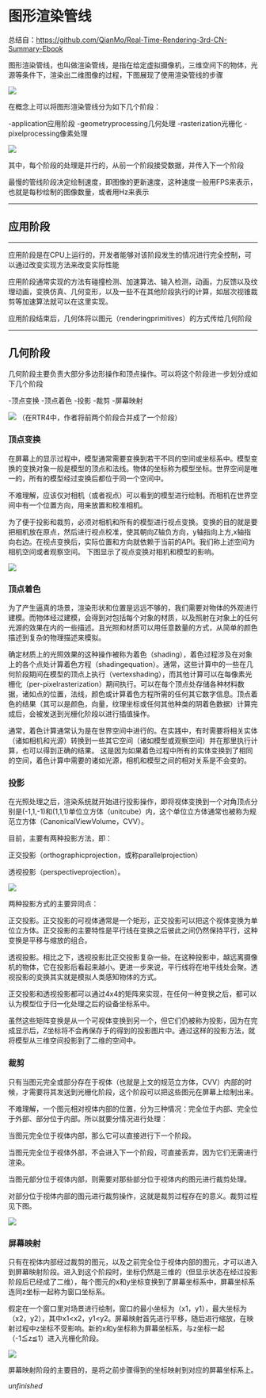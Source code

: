 


# 图形渲染管线

总结自：https://github.com/QianMo/Real-Time-Rendering-3rd-CN-Summary-Ebook

图形渲染管线，也叫做渲染管线，是指在给定虚拟摄像机，三维空间下的物体，光源等条件下，渲染出二维图像的过程，下图展现了使用渲染管线的步骤

![](http://www.realtimerendering.com/figures/thumb/RTR4.02.01.jpg)

在概念上可以将图形渲染管线分为如下几个阶段：

-application应用阶段
-geometryprocessing几何处理
-rasterization光栅化
-pixelprocessing像素处理

![](http://www.realtimerendering.com/figures/thumb/RTR4.02.02.jpg)

其中，每个阶段的处理是并行的，从前一个阶段接受数据，并传入下一个阶段

最慢的管线阶段决定绘制速度，即图像的更新速度，这种速度一般用FPS来表示，也就是每秒绘制的图像数量，或者用Hz来表示

---

## 应用阶段

---

应用阶段是在CPU上运行的，开发者能够对该阶段发生的情况进行完全控制，可以通过改变实现方法来改变实际性能

应用阶段通常实现的方法有碰撞检测、加速算法、输入检测，动画，力反馈以及纹理动画，变换仿真、几何变形，以及一些不在其他阶段执行的计算，如层次视锥裁剪等加速算法就可以在这里实现。

应用阶段结束后，几何体将以图元（renderingprimitives）的方式传给几何阶段

---

## 几何阶段

几何阶段主要负责大部分多边形操作和顶点操作。可以将这个阶段进一步划分成如下几个阶段

-顶点变换
-顶点着色
-投影
-裁剪
-屏幕映射

![](http://www.realtimerendering.com/figures/thumb/RTR4.02.03.jpg)
（在RTR4中，作者将前两个阶段合并成了一个阶段）


### 顶点变换

在屏幕上的显示过程中，模型通常需要变换到若干不同的空间或坐标系中。模型变换的变换对象一般是模型的顶点和法线。物体的坐标称为模型坐标。世界空间是唯一的，所有的模型经过变换后都位于同一个空间中。

不难理解，应该仅对相机（或者视点）可以看到的模型进行绘制。而相机在世界空间中有一个位置方向，用来放置和校准相机。

为了便于投影和裁剪，必须对相机和所有的模型进行视点变换。变换的目的就是要把相机放在原点，然后进行视点校准，使其朝向Z轴负方向，y轴指向上方,x轴指向右边。在视点变换后，实际位置和方向就依赖于当前的API。我们称上述空间为相机空间或者观察空间。
下图显示了视点变换对相机和模型的影响。

![](http://www.realtimerendering.com/figures/thumb/RTR4.02.04.jpg)


### 顶点着色

为了产生逼真的场景，渲染形状和位置是远远不够的，我们需要对物体的外观进行建模。而物体经过建模，会得到对包括每个对象的材质，以及照射在对象上的任何光源的效果在内的一些描述。且光照和材质可以用任意数量的方式，从简单的颜色描述到复杂的物理描述来模拟。

确定材质上的光照效果的这种操作被称为着色（shading），着色过程涉及在对象上的各个点处计算着色方程（shadingequation）。通常，这些计算中的一些在几何阶段期间在模型的顶点上执行（vertexshading），而其他计算可以在每像素光栅化（per-pixelrasterization）期间执行。可以在每个顶点处存储各种材料数据，诸如点的位置，法线，颜色或计算着色方程所需的任何其它数字信息。顶点着色的结果（其可以是颜色，向量，纹理坐标或任何其他种类的阴着色数据）计算完成后，会被发送到光栅化阶段以进行插值操作。

通常，着色计算通常认为是在世界空间中进行的。在实践中，有时需要将相关实体（诸如相机和光源）转换到一些其它空间（诸如模型或观察空间）并在那里执行计算，也可以得到正确的结果。
这是因为如果着色过程中所有的实体变换到了相同的空间，着色计算中需要的诸如光源，相机和模型之间的相对关系是不会变的。

### 投影

在光照处理之后，渲染系统就开始进行投影操作，即将视体变换到一个对角顶点分别是(-1,1,-1)和(1,1,1)单位立方体（unitcube）内，这个单位立方体通常也被称为规范立方体（CanonicalViewVolume，CVV）。

目前，主要有两种投影方法，即：

正交投影（orthographicprojection，或称parallelprojection）

透视投影（perspectiveprojection）。

![](http://www.realtimerendering.com/figures/thumb/RTR4.02.05.jpg)

两种投影方式的主要异同点：

正交投影。正交投影的可视体通常是一个矩形，正交投影可以把这个视体变换为单位立方体。正交投影的主要特性是平行线在变换之后彼此之间仍然保持平行，这种变换是平移与缩放的组合。

透视投影。相比之下，透视投影比正交投影复杂一些。在这种投影中，越远离摄像机的物体，它在投影后看起来越小。更进一步来说，平行线将在地平线处会聚。透视投影的变换其实就是模拟人类感知物体的方式。

正交投影和透视投影都可以通过4x4的矩阵来实现，在任何一种变换之后，都可以认为模型位于归一化处理之后的设备坐标系中。

虽然这些矩阵变换是从一个可视体变换到另一个，但它们仍被称为投影，因为在完成显示后，Z坐标将不会再保存于的得到的投影图片中。通过这样的投影方法，就将模型从三维空间投影到了二维的空间中。

### 裁剪

只有当图元完全或部分存在于视体（也就是上文的规范立方体，CVV）内部的时候，才需要将其发送到光栅化阶段，这个阶段可以把这些图元在屏幕上绘制出来。

不难理解，一个图元相对视体内部的位置，分为三种情况：完全位于内部、完全位于外部、部分位于内部。所以就要分情况进行处理：

当图元完全位于视体内部，那么它可以直接进行下一个阶段。

当图元完全位于视体外部，不会进入下一个阶段，可直接丢弃，因为它们无需进行渲染。

当图元部分位于视体内部，则需要对那些部分位于视体内的图元进行裁剪处理。

对部分位于视体内部的图元进行裁剪操作，这就是裁剪过程存在的意义。裁剪过程见下图。

![](http://www.realtimerendering.com/figures/thumb/RTR4.02.06.jpg)

### 屏幕映射

只有在视体内部经过裁剪的图元，以及之前完全位于视体内部的图元，才可以进入到屏幕映射阶段。进入到这个阶段时，坐标仍然是三维的（但显示状态在经过投影阶段后已经成了二维），每个图元的x和y坐标变换到了屏幕坐标系中，屏幕坐标系连同z坐标一起称为窗口坐标系。

假定在一个窗口里对场景进行绘制，窗口的最小坐标为（x1，y1），最大坐标为（x2，y2），其中x1<x2，y1<y2。屏幕映射首先进行平移，随后进行缩放，在映射过程中z坐标不受影响。新的x和y坐标称为屏幕坐标系，与z坐标一起（-1≦z≦1）进入光栅化阶段。

![](http://www.realtimerendering.com/figures/thumb/RTR4.02.07.jpg)

屏幕映射阶段的主要目的，是将之前步骤得到的坐标映射到对应的屏幕坐标系上。

*unfinished*
